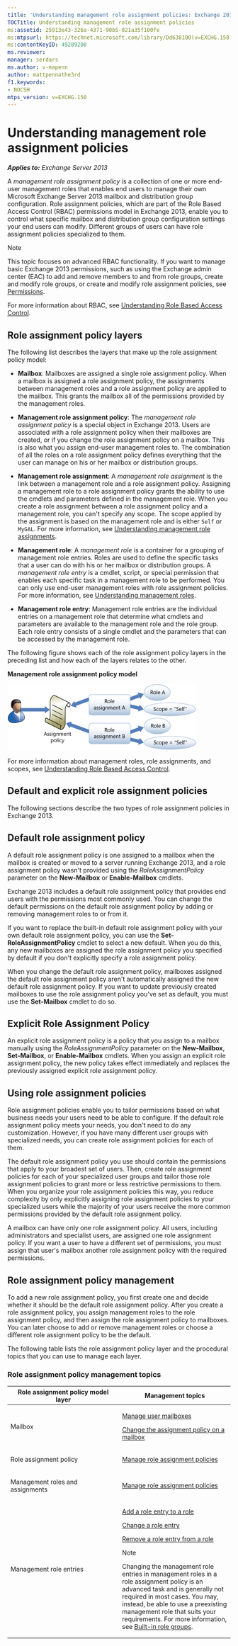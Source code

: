 ```yaml
---
title: 'Understanding management role assignment policies: Exchange 2013 Help'
TOCTitle: Understanding management role assignment policies
ms:assetid: 25913e43-326a-4371-90b5-021a35f100fe
ms:mtpsurl: https://technet.microsoft.com/library/Dd638100(v=EXCHG.150)
ms:contentKeyID: 49289200
ms.reviewer: 
manager: serdars
ms.author: v-mapenn
author: mattpennathe3rd
f1.keywords:
- NOCSH
mtps_version: v=EXCHG.150
---
```


# Understanding management role assignment policies

_**Applies to:** Exchange Server 2013_

A *management role assignment policy* is a collection of one or more end-user management roles that enables end users to manage their own Microsoft Exchange Server 2013 mailbox and distribution group configuration. Role assignment policies, which are part of the Role Based Access Control (RBAC) permissions model in Exchange 2013, enable you to control what specific mailbox and distribution group configuration settings your end users can modify. Different groups of users can have role assignment policies specialized to them.

> [!NOTE]
> This topic focuses on advanced RBAC functionality. If you want to manage basic Exchange 2013 permissions, such as using the Exchange admin center (EAC) to add and remove members to and from role groups, create and modify role groups, or create and modify role assignment policies, see <A href="permissions-exchange-2013-help.md">Permissions</A>.

For more information about RBAC, see [Understanding Role Based Access Control](understanding-role-based-access-control-exchange-2013-help.md).

## Role assignment policy layers

The following list describes the layers that make up the role assignment policy model:

- **Mailbox**: Mailboxes are assigned a single role assignment policy. When a mailbox is assigned a role assignment policy, the assignments between management roles and a role assignment policy are applied to the mailbox. This grants the mailbox all of the permissions provided by the management roles.

- **Management role assignment policy**: The *management role assignment policy* is a special object in Exchange 2013. Users are associated with a role assignment policy when their mailboxes are created, or if you change the role assignment policy on a mailbox. This is also what you assign end-user management roles to. The combination of all the roles on a role assignment policy defines everything that the user can manage on his or her mailbox or distribution groups.

- **Management role assignment**: A *management role assignment* is the link between a management role and a role assignment policy. Assigning a management role to a role assignment policy grants the ability to use the cmdlets and parameters defined in the management role. When you create a role assignment between a role assignment policy and a management role, you can't specify any scope. The scope applied by the assignment is based on the management role and is either `Self` or `MyGAL`. For more information, see [Understanding management role assignments](understanding-management-role-assignments-exchange-2013-help.md).

- **Management role**: A *management role* is a container for a grouping of management role entries. Roles are used to define the specific tasks that a user can do with his or her mailbox or distribution groups. A *management role entry* is a cmdlet, script, or special permission that enables each specific task in a management role to be performed. You can only use end-user management roles with role assignment policies. For more information, see [Understanding management roles](understanding-management-roles-exchange-2013-help.md).

- **Management role entry**: Management role entries are the individual entries on a management role that determine what cmdlets and parameters are available to the management role and the role group. Each role entry consists of a single cmdlet and the parameters that can be accessed by the management role.

The following figure shows each of the role assignment policy layers in the preceding list and how each of the layers relates to the other.

**Management role assignment policy model**

![Role Assignment Model Relationships](images/Dd638100.7f7c11ca-0d61-464d-98a3-a9991ec811b5(EXCHG.150).jpg "Role Assignment Model Relationships")

For more information about management roles, role assignments, and scopes, see [Understanding Role Based Access Control](understanding-role-based-access-control-exchange-2013-help.md).

## Default and explicit role assignment policies

The following sections describe the two types of role assignment policies in Exchange 2013.

## Default role assignment policy

A default role assignment policy is one assigned to a mailbox when the mailbox is created or moved to a server running Exchange 2013, and a role assignment policy wasn't provided using the *RoleAssignmentPolicy* parameter on the **New-Mailbox** or **Enable-Mailbox** cmdlets.

Exchange 2013 includes a default role assignment policy that provides end users with the permissions most commonly used. You can change the default permissions on the default role assignment policy by adding or removing management roles to or from it.

If you want to replace the built-in default role assignment policy with your own default role assignment policy, you can use the **Set-RoleAssignmentPolicy** cmdlet to select a new default. When you do this, any new mailboxes are assigned the role assignment policy you specified by default if you don't explicitly specify a role assignment policy.

When you change the default role assignment policy, mailboxes assigned the default role assignment policy aren't automatically assigned the new default role assignment policy. If you want to update previously created mailboxes to use the role assignment policy you've set as default, you must use the **Set-Mailbox** cmdlet to do so.

## Explicit Role Assignment Policy

An explicit role assignment policy is a policy that you assign to a mailbox manually using the *RoleAssignmentPolicy* parameter on the **New-Mailbox**, **Set-Mailbox**, or **Enable-Mailbox** cmdlets. When you assign an explicit role assignment policy, the new policy takes effect immediately and replaces the previously assigned explicit role assignment policy.

## Using role assignment policies

Role assignment policies enable you to tailor permissions based on what business needs your users need to be able to configure. If the default role assignment policy meets your needs, you don't need to do any customization. However, if you have many different user groups with specialized needs, you can create role assignment policies for each of them.

The default role assignment policy you use should contain the permissions that apply to your broadest set of users. Then, create role assignment policies for each of your specialized user groups and tailor those role assignment policies to grant more or less restrictive permissions to them. When you organize your role assignment policies this way, you reduce complexity by only explicitly assigning role assignment policies to your specialized users while the majority of your users receive the more common permissions provided by the default role assignment policy.

A mailbox can have only one role assignment policy. All users, including administrators and specialist users, are assigned one role assignment policy. If you want a user to have a different set of permissions, you must assign that user's mailbox another role assignment policy with the required permissions.

## Role assignment policy management

To add a new role assignment policy, you first create one and decide whether it should be the default role assignment policy. After you create a role assignment policy, you assign management roles to the role assignment policy, and then assign the role assignment policy to mailboxes. You can later choose to add or remove management roles or choose a different role assignment policy to be the default.

The following table lists the role assignment policy layer and the procedural topics that you can use to manage each layer.

### Role assignment policy management topics

<table>
<colgroup>
<col style="width: 50%" />
<col style="width: 50%" />
</colgroup>
<thead>
<tr class="header">
<th>Role assignment policy model layer</th>
<th>Management topics</th>
</tr>
</thead>
<tbody>
<tr class="odd">
<td><p>Mailbox</p></td>
<td><p><a href="https://docs.microsoft.com/exchange/recipients-in-exchange-online/manage-user-mailboxes/manage-user-mailboxes">Manage user mailboxes</a></p>
<p><a href="change-the-assignment-policy-on-a-mailbox-exchange-2013-help.md">Change the assignment policy on a mailbox</a></p></td>
</tr>
<tr class="even">
<td><p>Role assignment policy</p></td>
<td><p><a href="manage-role-assignment-policies-exchange-2013-help.md">Manage role assignment policies</a></p>
<p></p></td>
</tr>
<tr class="odd">
<td><p>Management roles and assignments</p></td>
<td><p><a href="manage-role-assignment-policies-exchange-2013-help.md">Manage role assignment policies</a></p>
<p></p></td>
</tr>
<tr class="even">
<td><p>Management role entries</p></td>
<td><p><a href="add-a-role-entry-to-a-role-exchange-2013-help.md">Add a role entry to a role</a></p>
<p><a href="change-a-role-entry-exchange-2013-help.md">Change a role entry</a></p>
<p><a href="remove-a-role-entry-from-a-role-exchange-2013-help.md">Remove a role entry from a role</a></p>

> [!NOTE]
> Changing the management role entries in management roles in a role assignment policy is an advanced task and is generally not required in most cases. You may, instead, be able to use a preexisting management role that suits your requirements. For more information, see <A href="built-in-role-groups-exchange-2013-help.md">Built-in role groups</A>.

</td>
</tr>
</tbody>
</table>
